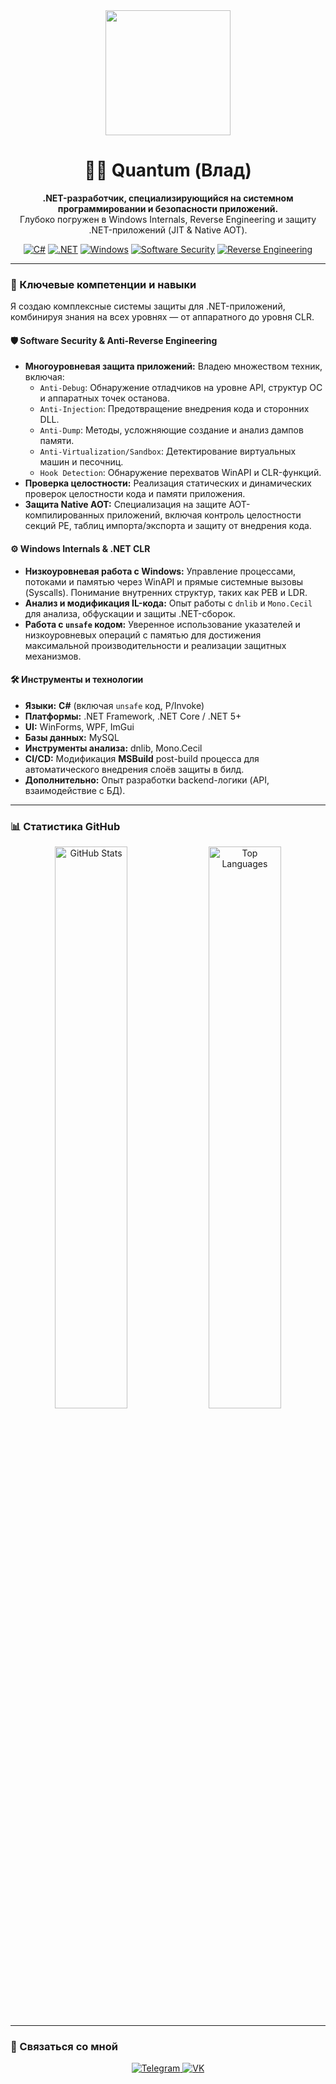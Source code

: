 <div align="center">
  <img src="https://media.giphy.com/media/du3J3cXyzhj75IOgvA/giphy.gif" width="200" height="200">
  <h1>👨‍💻 Quantum (Влад)</h1>
  <p>
    <strong>.NET-разработчик, специализирующийся на системном программировании и безопасности приложений.</strong>
    <br>
    Глубоко погружен в Windows Internals, Reverse Engineering и защиту .NET-приложений (JIT & Native AOT).
  </p>
  <p align="center">
    <a href="#"><img alt="C#" src="https://img.shields.io/badge/C%23-239120?style=for-the-badge&logo=c-sharp&logoColor=white"></a>
    <a href="#"><img alt=".NET" src="https://img.shields.io/badge/.NET-512BD4?style=for-the-badge&logo=dotnet&logoColor=white"></a>
    <a href="#"><img alt="Windows" src="https://img.shields.io/badge/Windows_Internals-0078D6?style=for-the-badge&logo=windows&logoColor=white"></a>
    <a href="#"><img alt="Software Security" src="https://img.shields.io/badge/Software%20Security-CC0000?style=for-the-badge&logo=linuxfoundation&logoColor=white"></a>
    <a href="#"><img alt="Reverse Engineering" src="https://img.shields.io/badge/Reverse%20Engineering-111111?style=for-the-badge"></a>
  </p>
</div>

---

### 🚀 Ключевые компетенции и навыки

Я создаю комплексные системы защиты для .NET-приложений, комбинируя знания на всех уровнях — от аппаратного до уровня CLR.

#### **🛡️ Software Security & Anti-Reverse Engineering**
- **Многоуровневая защита приложений:** Владею множеством техник, включая:
  - `Anti-Debug`: Обнаружение отладчиков на уровне API, структур ОС и аппаратных точек останова.
  - `Anti-Injection`: Предотвращение внедрения кода и сторонних DLL.
  - `Anti-Dump`: Методы, усложняющие создание и анализ дампов памяти.
  - `Anti-Virtualization/Sandbox`: Детектирование виртуальных машин и песочниц.
  - `Hook Detection`: Обнаружение перехватов WinAPI и CLR-функций.
- **Проверка целостности:** Реализация статических и динамических проверок целостности кода и памяти приложения.
- **Защита Native AOT:** Специализация на защите AOT-компилированных приложений, включая контроль целостности секций PE, таблиц импорта/экспорта и защиту от внедрения кода.

#### **⚙️ Windows Internals & .NET CLR**
- **Низкоуровневая работа с Windows:** Управление процессами, потоками и памятью через WinAPI и прямые системные вызовы (Syscalls). Понимание внутренних структур, таких как PEB и LDR.
- **Анализ и модификация IL-кода:** Опыт работы с `dnlib` и `Mono.Cecil` для анализа, обфускации и защиты .NET-сборок.
- **Работа с `unsafe` кодом:** Уверенное использование указателей и низкоуровневых операций с памятью для достижения максимальной производительности и реализации защитных механизмов.

#### **🛠️ Инструменты и технологии**
- **Языки:** **C#** (включая `unsafe` код, P/Invoke)
- **Платформы:** .NET Framework, .NET Core / .NET 5+
- **UI:** WinForms, WPF, ImGui
- **Базы данных:** MySQL
- **Инструменты анализа:** dnlib, Mono.Cecil
- **CI/CD:** Модификация **MSBuild** post-build процесса для автоматического внедрения слоёв защиты в билд.
- **Дополнительно:** Опыт разработки backend-логики (API, взаимодействие с БД).

---

### 📊 Статистика GitHub
<p align="center">
  <img src="https://github-readme-stats.vercel.app/api?username=Quantum54554545&show_icons=true&theme=radical&rank_icon=github" alt="GitHub Stats" width="48%">
  <img src="https://github-readme-stats.vercel.app/api/top-langs/?username=Quantum54554545&layout=compact&theme=radical" alt="Top Languages" width="48%">
</p>

---

### 🔗 Связаться со мной
<p align="center">
  <a href="https://t.me/quantuumm">
    <img src="https://img.shields.io/badge/Telegram-2CA5E0?style=for-the-badge&logo=telegram&logoColor=white" alt="Telegram">
  </a>
  <a href="https://vk.com/skamminglocalclub">
    <img src="https://img.shields.io/badge/VKontakte-0077FF?style=for-the-badge&logo=vk&logoColor=white" alt="VK">
  </a>
</p>
